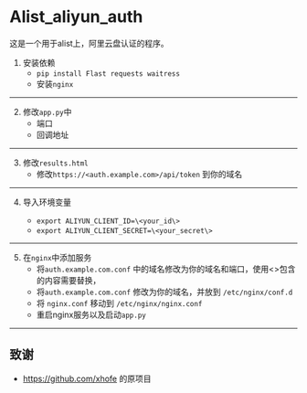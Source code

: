 # Alist_aliyun_auth

这是一个用于alist上，阿里云盘认证的程序。

1. 安装依赖
    - `pip install Flast requests waitress`
    - 安装`nginx`
---
2. 修改`app.py`中
    - 端口
    - 回调地址
---
3. 修改`results.html`
    - 修改`https://<auth.example.com>/api/token` 到你的域名
---
4. 导入环境变量

    - `export ALIYUN_CLIENT_ID=\<your_id\>`
    - `export ALIYUN_CLIENT_SECRET=\<your_secret\>`
--- 
5. 在`nginx`中添加服务
    - 将`auth.example.com.conf` 中的域名修改为你的域名和端口，使用\<\>包含的内容需要替换，
    - 将`auth.example.com.conf` 修改为你的域名，并放到 `/etc/nginx/conf.d`
    - 将 `nginx.conf` 移动到 `/etc/nginx/nginx.conf`
    - 重启nginx服务以及启动`app.py`
---
## 致谢
- https://github.com/xhofe 的原项目
